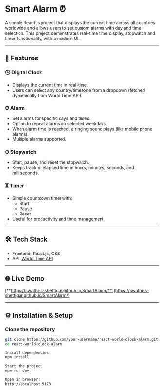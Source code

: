 # Smart Alarm ⏰

A simple React.js project that displays the current time across all countries worldwide and allows users to set custom alarms with day and time selection. This project demonstrates real-time time display, stopwatch and timer functionality, with a modern UI.

---

## 🚀 Features

### 🕒 Digital Clock
- Displays the current time in real-time.
- Users can select any country/timezone from a dropdown (fetched dynamically from World Time API).

### ⏰ Alarm
- Set alarms for specific days and times.
- Option to repeat alarms on selected weekdays.
- When alarm time is reached, a ringing sound plays (like mobile phone alarms).
- Multiple alarms supported.

### ⏱ Stopwatch
- Start, pause, and reset the stopwatch.
- Keeps track of elapsed time in hours, minutes, seconds, and milliseconds.

### ⏳ Timer
- Simple countdown timer with:
  - Start
  - Pause
  - Reset
- Useful for productivity and time management.

---

## 🛠️ Tech Stack
- Frontend: React.js, CSS
- API: [World Time API](https://worldtimeapi.org/api/timezone)

---

## 🌐 Live Demo
[**https://swathi-s-shettigar.github.io/SmartAlarm/**](https://swathi-s-shettigar.github.io/SmartAlarm/)

---

## ⚙️ Installation & Setup

### Clone the repository
```bash
git clone https://github.com/your-username/react-world-clock-alarm.git
cd react-world-clock-alarm

Install dependencies
npm install

Start the project
npm run dev

Open in browser:
http://localhost:5173


